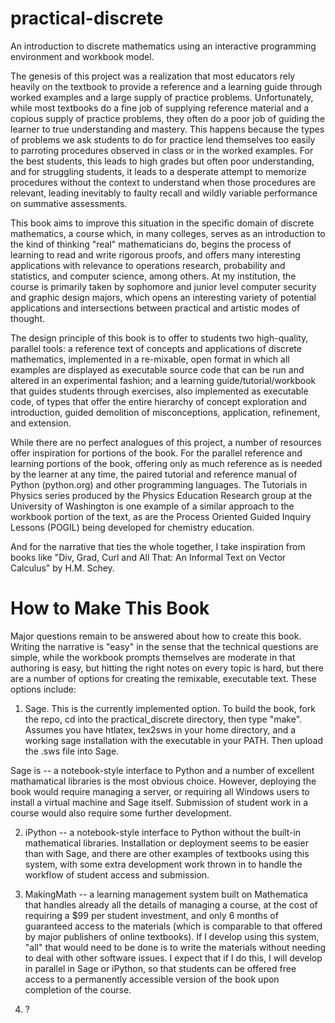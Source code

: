 practical-discrete
==================

An introduction to discrete mathematics using an interactive
programming environment and workbook model.


The genesis of this project was a realization that most educators rely
heavily on the textbook to provide a reference and a learning guide
through worked examples and a large supply of practice problems.
Unfortunately, while most textbooks do a fine job of supplying
reference material and a copious supply of practice problems, they
often do a poor job of guiding the learner to true understanding and
mastery.  This happens because the types of problems we ask students
to do for practice lend themselves too easily to parroting procedures
observed in class or in the worked examples.  For the best students,
this leads to high grades but often poor understanding, and for
struggling students, it leads to a desperate attempt to memorize
procedures without the context to understand when those procedures are
relevant, leading inevitably to faulty recall and wildly variable
performance on summative assessments.


This book aims to improve this situation in the specific domain of
discrete mathematics, a course which, in many colleges, serves as an
introduction to the kind of thinking "real" mathematicians do, begins
the process of learning to read and write rigorous proofs, and offers
many interesting applications with relevance to operations research,
probability and statistics, and computer science, among others.  At my
institution, the course is primarily taken by sophomore and junior
level computer security and graphic design majors, which opens an
interesting variety of potential applications and intersections
between practical and artistic modes of thought.


The design principle of this book is to offer to students two
high-quality, parallel tools: a reference text of concepts and
applications of discrete mathematics, implemented in a re-mixable,
open format in which all examples are displayed as executable source
code that can be run and altered in an experimental fashion; and a
learning guide/tutorial/workbook that guides students through
exercises, also implemented as executable code, of types that offer
the entire hierarchy of concept exploration and introduction, guided
demolition of misconceptions, application, refinement, and extension.


While there are no perfect analogues of this project, a number of
resources offer inspiration for portions of the book.  For the
parallel reference and learning portions of the book, offering only as
much reference as is needed by the learner at any time, the paired
tutorial and reference manual of Python (python.org) and other
programming languages.  The Tutorials in Physics series produced by
the Physics Education Research group at the University of Washington
is one example of a similar approach to the workbook portion of the
text, as are the Process Oriented Guided Inquiry Lessons (POGIL) being
developed for chemistry education.  


And for the narrative that ties the whole together, I take inspiration
from books like "Div, Grad, Curl and All That: An Informal Text on
Vector Calculus" by H.M. Schey.

How to Make This Book 
==================== 

Major questions remain to be answered about how to create this book.
Writing the narrative is "easy" in the sense that the technical
questions are simple, while the workbook prompts themselves are
moderate in that authoring is easy, but hitting the right notes on
every topic is hard, but there are a number of options for creating
the remixable, executable text.  These options include:

 1.  Sage.  This is the currently implemented option.  To build the book,
 fork the repo, cd into the practical_discrete directory, then type "make".
 Assumes you have htlatex, tex2sws in your home directory, and a working
 sage installation with the executable in your PATH.  Then upload the
 .sws file into Sage.

 Sage is -- a notebook-style interface to Python and a number of
 excellent mathamatical libraries is the most obvious choice.
 However, deploying the book would require managing a server, or
 requiring all Windows users to install a virtual machine and Sage
 itself.  Submission of student work in a course would also require
 some further development.

 2. iPython -- a notebook-style interface to Python without the
 built-in mathematical libraries.  Installation or deployment seems to
 be easier than with Sage, and there are other examples of textbooks
 using this system, with some extra development work thrown in to
 handle the workflow of student access and submission.

 3. MakingMath -- a learning management system built on Mathematica
 that handles already all the details of managing a course, at the
 cost of requiring a $99 per student investment, and only 6 months of
 guaranteed access to the materials (which is comparable to that
 offered by major publishers of online textbooks).  If I develop using
 this system, "all" that would need to be done is to write the
 materials without needing to deal with other software issues.  I
 expect that if I do this, I will develop in parallel in Sage or
 iPython, so that students can be offered free access to a permanently
 accessible version of the book upon completion of the course.

 4.  ?




